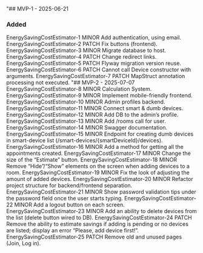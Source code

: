 "## MVP-1 - 2025-06-21
### Added	
  EnergySavingCostEstimator-1 MINOR Add authentication, using email.
	EnergySavingCostEstimator-2 PATCH Fix buttons (frontend).
	EnergySavingCostEstimator-3 MINOR Migrate database to host.
	EnergySavingCostEstimator-4 PATCH Change redirect links.
	EnergySavingCostEstimator-5 PATCH Flyway migration version reuse.
	EnergySavingCostEstimator-6 PATCH Cannot call Device constructor with arguments.
	EnergySavingCostEstimator-7 PATCH MapStruct annotation processing not executed.
"## MVP-2 - 2025-07-07
	EnergySavingCostEstimator-8 MINOR Calculation System.
	EnergySavingCostEstimator-9 MINOR Implement mobile-friendly frontend.
	EnergySavingCostEstimator-10 MINOR Admin profiles backend.
	EnergySavingCostEstimator-11 MINOR Connect smart & dumb devices.
	EnergySavingCostEstimator-12 MINOR Add DB to the admin’s profile.
	EnergySavingCostEstimator-13 MINOR Add /rooms call for user.
	EnergySavingCostEstimator-14 MINOR Swagger documentation.
	EnergySavingCostEstimator-15 MINOR Endpoint for creating dumb devices in smart-device list (/smart-devices/{smartDeviceId}/devices).
	EnergySavingCostEstimator-16 MINOR Add a method for getting all the appointments created.
	EnergySavingCostEstimator-17 MINOR Change the size of the “Estimate” button.
	EnergySavingCostEstimator-18 MINOR Remove “Hide”/“Show” elements on the screen when adding devices to a room.
	EnergySavingCostEstimator-19 MINOR Fix the look of adjusting the amount of added devices.
	EnergySavingCostEstimator-20 MINOR Refactor project structure for backend/frontend separation.
	EnergySavingCostEstimator-21 MINOR Show password validation tips under the password field once the user starts typing.
	EnergySavingCostEstimator-22 MINOR Add a logout button on each screen.
	EnergySavingCostEstimator-23 MINOR Add an ability to delete devices from the list (delete button wired to DB).
	EnergySavingCostEstimator-24 PATCH Remove the ability to estimate savings if adding is pending or no devices are listed; display an error “Please, add device first!”.
	EnergySavingCostEstimator-25 PATCH Remove old and unused pages (Join, Log in).
